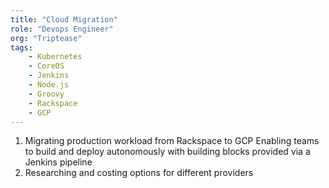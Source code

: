 ```yaml
---
title: "Cloud Migration"
role: "Devops Engineer"
org: "Triptease"
tags:
    - Kubernetes
    - CoreOS
    - Jenkins
    - Node.js
    - Groovy
    - Rackspace
    - GCP
---
```

1. Migrating production workload from Rackspace to GCP Enabling teams to build and deploy autonomously with building blocks provided via a Jenkins pipeline
2. Researching and costing options for different providers